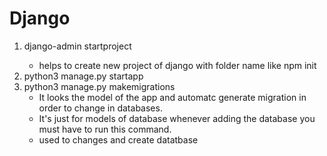 # Django

1. django-admin startproject <projectName>
   - helps to create new project of django with folder name <projectName> like npm init
2. python3 manage.py startapp <appName>
3. python3 manage.py makemigrations
     - It looks the model of the app and automatc generate migration in order to change in databases.
     - It's just for models of database whenever adding the database you must have to run this command.
     - used to changes and create datatbase
